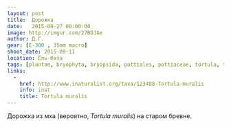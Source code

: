 ```yaml
---
layout: post
title:  Дорожка
date:   2015-09-27 00:00:00
image: http://imgur.com/27BDJAe
author: Д.Г.
gear: [E-300 , 35mm macro]
shoot_date: 2015-09-11
location: Ёль-база
tags: [plantae, bryophyta, bryopsida, pottiales, pottiaceae, tortula, tortula muralis]
links:
  -
    href: http://www.inaturalist.org/taxa/123498-Tortula-muralis
    info: inat
    title: Tortula muralis
---
```


Дорожка из мха (вероятно, _Tortula muralis_) на старом бревне.
